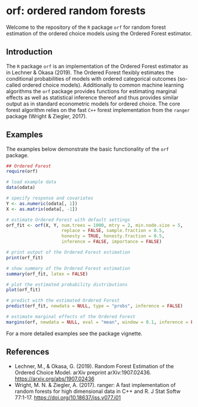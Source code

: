 # orf: ordered random forests

Welcome to the repository of the `R` package `orf` for random forest estimation of
the ordered choice models using the Ordered Forest estimator.

## Introduction

The `R` package `orf` is an implementation of the Ordered Forest estimator
as in Lechner & Okasa (2019). The Ordered Forest flexibly estimates the conditional
probabilities of models with ordered categorical outcomes (so-called ordered
choice models). Additionally to common machine learning algorithms the `orf`
package provides functions for estimating marginal effects as well as
statistical inference thereof and thus provides similar output as in standard
econometric models for ordered choice. The core forest algorithm relies on the
fast `C++` forest implementation from the `ranger` package (Wright & Ziegler, 2017).

## Examples

The examples below demonstrate the basic functionality of the `orf` package.

```r
## Ordered Forest
require(orf)

# load example data
data(odata)

# specify response and covariates
Y <- as.numeric(odata[, 1])
X <- as.matrix(odata[, -1])

# estimate Ordered Forest with default settings
orf_fit <- orf(X, Y, num.trees = 1000, mtry = 2, min.node.size = 5,
                     replace = FALSE, sample.fraction = 0.5,
                     honesty = TRUE, honesty.fraction = 0.5,
                     inference = FALSE, importance = FALSE)

# print output of the Ordered Forest estimation
print(orf_fit)

# show summary of the Ordered Forest estimation
summary(orf_fit, latex = FALSE)

# plot the estimated probability distributions
plot(orf_fit)

# predict with the estimated Ordered Forest
predict(orf_fit, newdata = NULL, type = "probs", inference = FALSE)

# estimate marginal effects of the Ordered Forest
margins(orf, newdata = NULL, eval = "mean", window = 0.1, inference = FALSE)
```

For a more detailed examples see the package vignette.

## References

- Lechner, M., & Okasa, G. (2019). Random Forest Estimation of the Ordered Choice Model. arXiv preprint arXiv:1907.02436. <https://arxiv.org/abs/1907.02436>
- Wright, M. N. & Ziegler, A. (2017). ranger: A fast implementation of random forests for high dimensional data in C++ and R. J Stat Softw 77:1-17. <https://doi.org/10.18637/jss.v077.i01>

